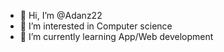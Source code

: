 - 👋 Hi, I’m @Adanz22
- 👀 I’m interested in Computer science
- 🌱 I’m currently learning App/Web development

